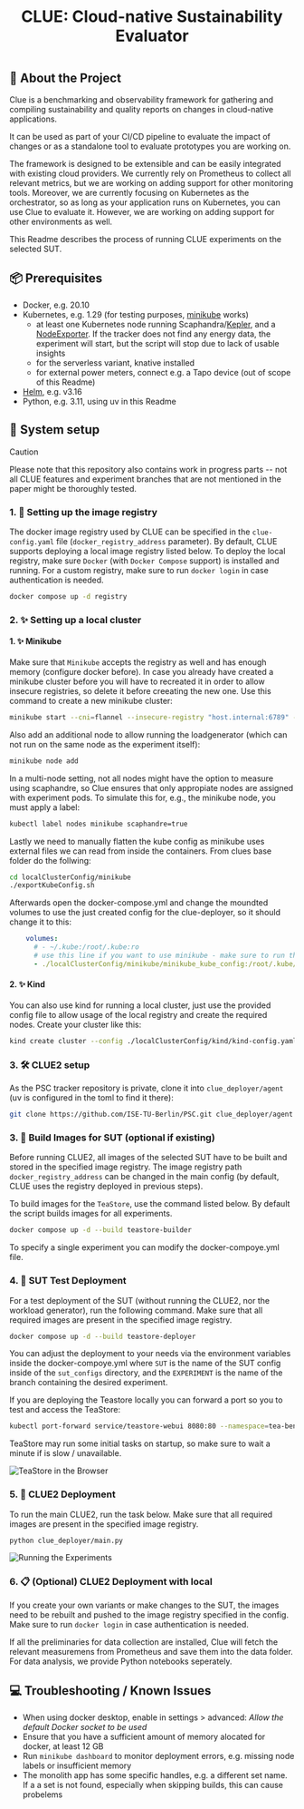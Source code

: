 <div align="center">
  <h1 style="padding:15px;border-bottom: 0;">CLUE: Cloud-native Sustainability Evaluator</h1>
</div>

## 📢 About the Project

Clue is  a benchmarking and observability framework for gathering and compiling sustainability and quality reports on changes in cloud-native applications. 

It can be used as part of your CI/CD pipeline to evaluate the impact of changes or as a standalone tool to evaluate prototypes you are working on.

The framework is designed to be extensible and can be easily integrated with existing cloud providers. We currently rely on Prometheus to collect all relevant metrics, but we are working on adding support for other monitoring tools. 
Moreover, we are currently focusing on Kubernetes as the orchestrator, so as long as your application runs on Kubernetes, you can use Clue to evaluate it. However, we are working on adding support for other environments as well.

This Readme describes the process of running CLUE experiments on the selected SUT.

## 📦 Prerequisites

  * Docker, e.g. 20.10
  * Kubernetes, e.g. 1.29 (for testing purposes, [minikube](https://minikube.sigs.k8s.io/docs/) works)
    * at least one Kubernetes node running Scaphandra/[Kepler](https://sustainable-computing.io/installation/kepler-helm/), and a [NodeExporter](https://observability.thomasriley.co.uk/monitoring-kubernetes/metrics/node-exporter/). If the tracker does not find any energy data, the experiment will start, but the script will stop due to lack of usable insights
    * for the serverless variant, knative installed
    * for external power meters, connect e.g. a Tapo device (out of scope of this Readme)
  * [Helm](https://helm.sh/), e.g. v3.16
  * Python, e.g. 3.11, using uv in this Readme


## 🚀 System setup

> [!CAUTION]
> Please note that this repository also contains work in progress parts -- not all CLUE features and experiment branches that are not mentioned in the paper might be thoroughly tested.

### 1. 🏁 Setting up the image registry

The docker image registry used by CLUE can be specified in the `clue-config.yaml` file (`docker_registry_address` parameter). By default, CLUE supports deploying a local image registry listed below. To deploy the local registry, make sure `Docker` (with `Docker Compose` support) is installed and running. For a custom registry, make sure to run `docker login` in case authentication is needed.

```bash
docker compose up -d registry
```

### 2. ✨ Setting up a local cluster

#### 1. ✨ Minikube

Make sure that `Minikube` accepts the registry as well and has enough memory (configure docker before). In case you already have created a minikube cluster before you will have to recreated it in order to allow insecure registries, so delete it before creeating the new one. Use this command to create a new minikube cluster:

```bash
minikube start --cni=flannel --insecure-registry "host.internal:6789" --cpus 8 --memory 12000
```

Also add an additional node to allow running the loadgenerator (which can not run on the same node as the experiment itself):

```bash
minikube node add
```

In a multi-node setting, not all nodes might have the option to measure using scaphandre, so Clue ensures that only appropiate nodes are assigned with experiment pods. To simulate this for, e.g., the minikube node, you must apply a label:

```bash
kubectl label nodes minikube scaphandre=true
```

Lastly we need to manually flatten the kube config as minikube uses external files we can read from inside the containers. From clues base folder do the follwing:

```bash
cd localClusterConfig/minikube
./exportKubeConfig.sh
```

Afterwards open the docker-compose.yml and change the moundted volumes to use the just created config for the clue-deployer, so it should change it to this:

```yml
    volumes:
      # - ~/.kube:/root/.kube:ro
      # use this line if you want to use minikube - make sure to run the sh script first and commend out the line above
      - ./localClusterConfig/minikube/minikube_kube_config:/root/.kube/config:ro
```

#### 2. ✨ Kind

You can also use kind for running a local cluster, just use the provided config file to allow usage of the local registry and create the required nodes. Create your cluster like this:

```bash
kind create cluster --config ./localClusterConfig/kind/kind-config.yaml
```


### 3. 🛠️ CLUE2 setup

As the PSC tracker repository is private, clone it into `clue_deployer/agent` (uv is configured in the toml to find it there):

```bash
git clone https://github.com/ISE-TU-Berlin/PSC.git clue_deployer/agent
```

### 3. 🧱 Build Images for SUT (optional if existing)

Before running CLUE2, all images of the selected SUT have to be built and stored in the specified image registry. The image registry path `docker_registry_address` can be changed in the main config (by default, CLUE uses the registry deployed in previous steps).

To build images for the `TeaStore`, use the command listed below. By default the script builds images for all experiments.

```bash
docker compose up -d --build teastore-builder
```

To specify a single experiment you can modify the docker-compoye.yml file.

### 4. 🧪 SUT Test Deployment

For a test deployment of the SUT (without running the CLUE2, nor the workload generator), run the following command. Make sure that all required images are present in the specified image registry.

```bash
docker compose up -d --build teastore-deployer
```
You can adjust the deployment to your needs via the environment variables inside the docker-compoye.yml where `SUT` is the name of the SUT config inside of the `sut_configs` directory, and the `EXPERIMENT` is the name of the branch containing the desired experiment.

If you are deploying the Teastore locally you can forward a port so you to test and access the TeaStore:

```bash
kubectl port-forward service/teastore-webui 8080:80 --namespace=tea-bench
```

TeaStore may run some initial tasks on startup, so make sure to wait a minute if is slow / unavailable.

![TeaStore in the Browser](readme/teastore_jvm.png)

### 5. 💨 CLUE2 Deployment

To run the main CLUE2, run the task below. Make sure that all required images are present in the specified image registry.

```bash
python clue_deployer/main.py
```

![Running the Experiments](readme/running_experiments.png)

### 6. 📋 (Optional) CLUE2 Deployment with local 

If you create your own variants or make changes to the SUT, the images need to be rebuilt and pushed to the image registry specified in the config. Make sure to run `docker login` in case authentication is needed.

If all the preliminaries for data collection are installed, Clue will fetch the relevant measuremens from Prometheus and save them into the data folder. For data analysis, we provide Python notebooks seperately.

## 💻 Troubleshooting / Known Issues

 * When using docker desktop, enable in settings > advanced: *Allow the default Docker socket to be used*
 * Ensure that you have a sufficient amount of memory alocated for docker, at least 12 GB
 * Run `minikube dashboard` to monitor deployment errors, e.g. missing node labels or insufficient memory
 * The monolith app has some specific handles, e.g. a different set name. If a a set is not found, especially when skipping builds, this can cause probelems